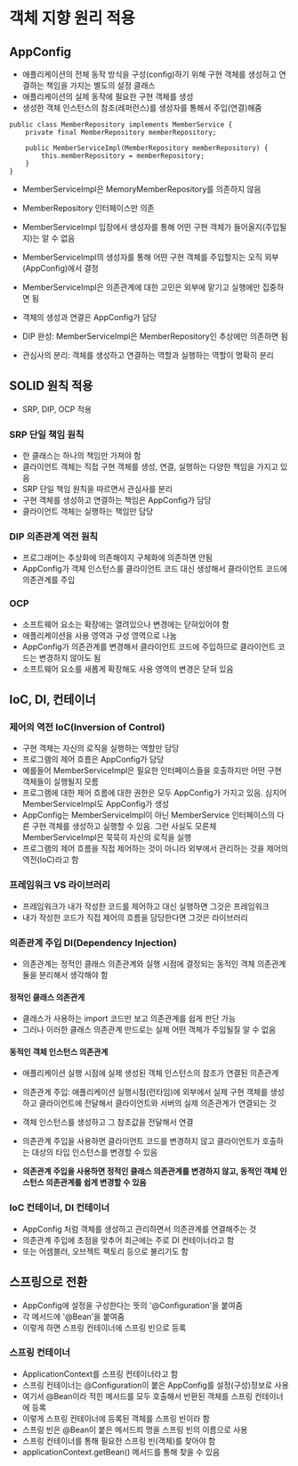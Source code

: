 # 객체 지향 원리 적용
## AppConfig
- 애플리케이션의 전체 동작 방식을 구성(config)하기 위해 구현 객체를 생성하고 연결하는 책임을 가지는 별도의 설정 클래스
- 애플리케이션의 실제 동작에 필요한 구현 객체를 생성
- 생성한 객체 인스턴스의 참조(레퍼런스)를 생성자를 통해서 주입(연결)해줌

````
public class MemberRepository implements MemberService {
    private final MemberRepository memberRepository;
    
    public MemberServiceImpl(MemberRepository memberRepository) {
        this.memberRepository = memberRepository;
    }
}
````
- MemberServiceImpl은 MemoryMemberRepository를 의존하지 않음
- MemberRepository 인터페이스만 의존
- MemberServiceImpl 입장에서 생성자를 통해 어떤 구현 객체가 들어올지(주입될지)는 알 수 없음
- MemberServiceImpl의 생성자를 통해 어떤 구현 객체를 주입할지는 오직 외부(AppConfig)에서 결정
- MemberServiceImpl은 의존관계에 대한 고민은 외부에 맡기고 실행에만 집중하면 됨


- 객체의 생성과 연결은 AppConfig가 담당
- DIP 완성: MemberServiceImpl은 MemberRepository인 추상에만 의존하면 됨
- 관심사의 분리: 객체를 생성하고 연결하는 역할과 실행하는 역할이 명확히 분리

## SOLID 원칙 적용
- SRP, DIP, OCP 적용

### SRP 단일 책임 원칙
- 한 클래스는 하나의 책임만 가져야 함
- 클라이언트 객체는 직접 구현 객체를 생성, 연결, 실행하는 다양한 책임을 가지고 있음
- SRP 단일 책임 원칙을 따르면서 관심사를 분리
- 구현 객체를 생성하고 연결하는 책임은 AppConfig가 담당
- 클라이언트 객체는 실행하는 책임만 담당

### DIP 의존관계 역전 원칙
- 프로그래머는 추상화에 의존해야지 구체화에 의존하면 안됨
- AppConfig가 객체 인스턴스를 클라이언트 코드 대신 생성해서 클라이언트 코드에 의존관계를 주입

### OCP
- 소프트웨어 요소는 확장에는 열려있으나 변경에는 닫혀있어야 함
- 애플리케이션을 사용 영역과 구성 영역으로 나눔
- AppConfig가 의존관계를 변경해서 클라이언트 코드에 주입하므로 클라이언트 코드는 변경하지 않아도 됨
- 소프트웨어 요소를 새롭게 확장해도 사용 영역의 변경은 닫혀 있음

## IoC, DI, 컨테이너
### 제어의 역전 IoC(Inversion of Control)
- 구현 객체는 자신의 로직을 실행하는 역할만 담당
- 프로그램의 제어 흐름은 AppConfig가 담당
- 예를들어 MemberServiceImpl은 필요한 인터페이스들을 호출하지만 어떤 구현 객체들이 실행될지 모름
- 프로그램에 대한 제어 흐름에 대한 권한은 모두 AppConfig가 가지고 있음. 심지어 MemberServiceImpl도 AppConfig가 생성
- AppConfig는 MemberServiceImpl이 아닌 MemberService 인터페이스의 다른 구현 객체를 생성하고 실행할 수 있음. 그런 사실도 모른체 MemberServiceImpl은 묵묵히 자신의 로직을 실행
- 프로그램의 제어 흐름을 직접 제어하는 것이 아니라 외부에서 관리하는 것을 제어의 역전(IoC)라고 함

### 프레임워크 VS 라이브러리
- 프레임워크가 내가 작성한 코드를 제어하고 대신 실행하면 그것은 프레임워크
- 내가 작성한 코드가 직접 제어의 흐름을 담당한다면 그것은 라이브러리

### 의존관계 주입 DI(Dependency Injection)
- 의존관계는 정적인 클래스 의존관계와 실행 시점에 결정되는 동적인 객체 의존관계 둘을 분리해서 생각해야 함
#### 정적인 클래스 의존관게
- 클래스가 사용하는 import 코드만 보고 의존관계를 쉽게 판단 가능
- 그러나 이러한 클래스 의존관계 만드로는 실제 어떤 객체가 주입될질 알 수 없음
#### 동적인 객체 인스턴스 의존관계
- 애플리케이션 실행 시점에 실제 생성된 객체 인스턴스의 참조가 연결된 의존관계

- 의존관계 주입: 애플리케이션 실행시점(런타임)에 외부에서 실제 구현 객체를 생성하고 클라이언트에 전달해서 클라이언트와 서버의 실제 의존관계가 연결되는 것
- 객체 인스턴스를 생성하고 그 참조값을 전달해서 연결
- 의존관계 주입을 사용하면 클라이언트 코드를 변경하지 않고 클라이언트가 호출하는 대상의 타입 인스턴스를 변경할 수 있음
- **의존관계 주입을 사용하면 정적인 클래스 의존관계를 변경하지 않고, 동적인 객체 인스턴스 의존관계를 쉽게 변경할 수 있음**

### IoC 컨테이너, DI 컨테이너
- AppConfig 처럼 객체를 생성하고 관리하면서 의존관계를 연결해주는 것
- 의존관계 주입에 초점을 맞추어 최근에는 주로 DI 컨테이너라고 함
- 또는 어셈블러, 오브젝트 팩토리 등으로 불리기도 함

## 스프링으로 전환
- AppConfig에 설정을 구성한다는 뜻의 '@Configuration'을 붙여줌
- 각 메서드에 '@Bean'을 붙여줌
- 이렇게 하면 스프링 컨테이너에 스프링 빈으로 등록

### 스프링 컨테이너
- ApplicationContext를 스프링 컨테이너라고 함
- 스프링 컨테이너는 @Configuration이 붙은 AppConfig를 설정(구성)정보로 사용
- 여기서 @Bean이라 적힌 메서드를 모두 호출해서 반환된 객체를 스프링 컨테이너에 등록
- 이렇게 스프링 컨테이너에 등록된 객체를 스프링 빈이라 함
- 스프링 빈은 @Bean이 붙은 메서드릐 명을 스프링 빈의 이름으로 사용
- 스프링 컨테이너를 통해 필요한 스프링 빈(객체)를 찾아야 함
- applicationContext.getBean() 메서드를 통해 찾을 수 있음